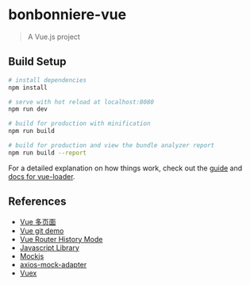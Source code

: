 # bonbonniere-vue

> A Vue.js project

## Build Setup

``` bash
# install dependencies
npm install

# serve with hot reload at localhost:8080
npm run dev

# build for production with minification
npm run build

# build for production and view the bundle analyzer report
npm run build --report
```

For a detailed explanation on how things work, check out the [guide](http://vuejs-templates.github.io/webpack/) and [docs for vue-loader](http://vuejs.github.io/vue-loader).

## References

- [Vue 多页面](http://www.cnblogs.com/kenkofox/p/8018463.html)
- [Vue git demo](https://github.com/kenkozheng/HTML5_research)
- [Vue Router History Mode](https://router.vuejs.org/zh-cn/essentials/history-mode.html)
- [Javascript Library](https://developer.mozilla.org/zh-CN/docs/Web/JavaScript/Reference/Global_Objects)
- [Mockjs](https://github.com/nuysoft/Mock/wiki)
- [axios-mock-adapter](https://www.npmjs.com/package/axios-mock-adapter)
- [Vuex](https://github.com/vuejs/vuex)
